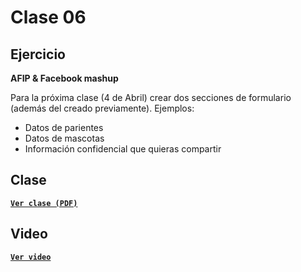 # Clase 06

## Ejercicio

**AFIP & Facebook mashup**

Para la próxima clase (4 de Abril) crear dos secciones de formulario (además del creado previamente). Ejemplos:

- Datos de parientes
- Datos de mascotas
- Información confidencial que quieras compartir

## Clase

[**`Ver clase (PDF)`**](clase-06.pdf)

## Video

[**`Ver video`**](https://youtu.be/pBniN7vBZxQ)
